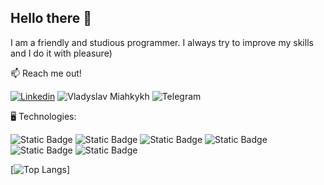 ## Hello there 👋

I am a friendly and studious programmer. I always try to improve my skills and I do it with pleasure)

📫 Reach me out!

[![Linkedin](https://img.shields.io/badge/LinkedIn-0077B5?style=for-the-badge&logo=linkedin&logoColor=white)](https://www.linkedin.com/in/vladyslav-miahkykh-96abb7288/)
![Vladyslav Miahkykh](https://img.shields.io/badge/vlad.miahkykh@gmail.com-D14836?style=for-the-badge&logo=gmail&logoColor=white)
![Telegram](https://img.shields.io/badge/@vlad_miahkykh-2CA5E0?style=for-the-badge&logo=telegram&logoColor=white)

🖥️ Technologies:

![Static Badge](https://img.shields.io/badge/HTML-ffffff?style=for-the-badge&logo=html5&logoColor=ffffff%20&labelColor=ffffff&color=E34F26)
![Static Badge](https://img.shields.io/badge/CSS-663399?style=for-the-badge&logo=css&logoColor=663399&labelColor=ffffff&color=663399)
![Static Badge](https://img.shields.io/badge/JavaScript-ffffff?style=for-the-badge&logo=javascript&logoColor=ffffff%20&labelColor=000000&color=F7DF1E)
![Static Badge](https://img.shields.io/badge/React-ffffff?style=for-the-badge&logo=react&logoColor=ffffff%20&labelColor=222222&color=00D8FF)
![Static Badge](https://img.shields.io/badge/TypeScript-ffffff?style=for-the-badge&logo=typescript&logoColor=ffffff%20&labelColor=ffffff&color=3178C6)
![Static Badge](https://img.shields.io/badge/Three.js-663399?style=for-the-badge&logo=threedotjs&logoColor=000000&labelColor=ffffff&color=000000)

[![Top Langs](https://github-readme-stats.vercel.app/api/top-langs/?username=ElitLien)]








